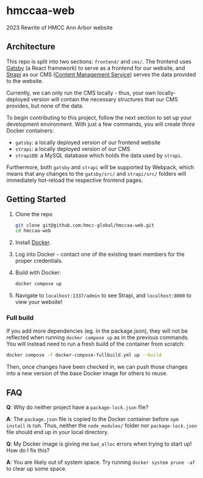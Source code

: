 # hmccaa-web

2023 Rewrite of HMCC Ann Arbor website

## Architecture

This repo is split into two sections: `frontend/` and `cms/`. The frontend uses [Gatsby](https://www.gatsbyjs.com/) (a React framework) to serve as a frontend for our website, and [Strapi](https://strapi.io/) as our CMS ([Content Management Service](https://kinsta.com/knowledgebase/content-management-system/)) serves the data provided to the website.

Currently, we can only run the CMS locally - thus, your own locally-deployed version will contain the necessary structures that our CMS provides, but none of the data.

To begin contributing to this project, follow the next section to set up your development environment. With just a few commands, you will create *three* Docker containers:

- `gatsby`: a locally deployed version of our frontend website
- `strapi`: a locally deployed version of our CMS
- `strapiDB`: a MySQL database which holds the data used by `strapi`.

Furthermore, both `gatsby` and `strapi` will be supported by Webpack, which means that any changes to the `gatsby/src/` and `strapi/src/` folders will immediately hot-reload the respective frontend pages.

## Getting Started

1. Clone the repo

    ```sh
    git clone git@github.com:hmcc-global/hmccaa-web.git
    cd hmccaa-web
    ```

2. Install [Docker](https://docs.docker.com/get-docker/).

3. Log into Docker - contact one of the existing team members for the proper credentials.

4. Build with Docker:

    ```sh
    docker compose up
    ```

5. Navigate to `localhost:1337/admin` to see Strapi, and `localhost:8000` to view your website!

### Full build

If you add more dependencies (eg. in the package.json), they will not be reflected when running `docker compose up` as in the previous commands. You will instead need to run a fresh build of the container from scratch:

```sh
docker compose -f docker-compose-fullbuild.yml up --build
```

Then, once changes have been checked in, we can push those changes into a new version of the base Docker image for others to reuse.

## FAQ

**Q**: Why do neither project have a `package-lock.json` file?

**A**: The `package.json` file is copied to the Docker container before `npm install` is run. Thus, neither the `node_modules/` folder nor `package-lock.json` file should end up in your local directory.

**Q**: My Docker image is giving me `bad_alloc` errors when trying to start up! How do I fix this?

**A**: You are likely out of system space. Try running `docker system prune -af` to clear up some space.
